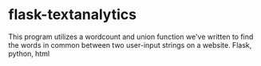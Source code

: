 # flask-textanalytics
This program utilizes a wordcount and union function we've written to find the words in common between two user-input strings on a website. 
Flask, python, html
